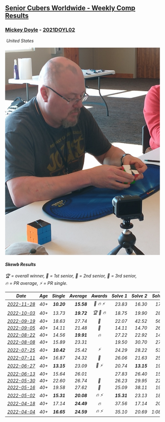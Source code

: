 <style>table {white-space: nowrap;}</style>
<link rel="stylesheet" type="text/css" href="/scw-comp/css/flags.css" />

## [Senior Cubers Worldwide - Weekly Comp Results](/scw-comp/results/)
### [Mickey Doyle](README.md) - [2021DOYL02](https://www.worldcubeassociation.org/persons/2021DOYL02?event=skewb)

<i class="flag flag-US" />&nbsp;United States

![Mickey Doyle](1644595509.jpg)

#### Skewb Results

<span style="white-space: nowrap;">🏆 = overall winner</span>, <span style="white-space: nowrap;">🥇 = 1st senior</span>, <span style="white-space: nowrap;">🥈 = 2nd senior</span>, <span style="white-space: nowrap;">🥉 = 3rd senior</span>, <span style="white-space: nowrap;">🔥 = PR average</span>, <span style="white-space: nowrap;">⚡ = PR single</span>.

| Date | Age | Single | Average | Awards | Solve 1 | Solve 2 | Solve 3 | Solve 4 | Solve 5 | Video |
| :--: | :--: | --: | --: | :--: | --: | --: | --: | --: | --: | :-- |
| [2022-11-28](../../results/2022-11-28/skewb.md) | 40+ | **10.20** | **15.58** | 🥈 🔥 ⚡ | 23.83 | 16.30 | 17.22 | 13.22 | **10.20** | [Desktop](https://www.facebook.com/events/1804728823229042/permalink/1815728625462395) / [Mobile](https://m.facebook.com/events/1804728823229042?view=permalink&id=1815728625462395) |
| [2022-10-03](../../results/2022-10-03/skewb.md) | 40+ | 13.73 | **19.72** | 🏆 🥇 🔥 | 18.75 | 19.90 | 28.01 | 20.52 | 13.73 | [Desktop](https://www.facebook.com/events/3347502062203517/permalink/3354362904850766) / [Mobile](https://m.facebook.com/events/3347502062203517?view=permalink&id=3354362904850766) |
| [2022-09-19](../../results/2022-09-19/skewb.md) | 40+ | 18.63 | 27.74 | 🥈 | 22.07 | 42.52 | 56.66 | 18.64 | 18.63 | [Desktop](https://www.facebook.com/events/622543946125717/permalink/628874345492677) / [Mobile](https://m.facebook.com/events/622543946125717?view=permalink&id=628874345492677) |
| [2022-09-05](../../results/2022-09-05/skewb.md) | 40+ | 14.11 | 21.48 | 🥈 | 14.11 | 14.70 | 26.46 | 33.12 | 23.28 | [Desktop](https://www.facebook.com/events/921549679236169/permalink/932447304813073) / [Mobile](https://m.facebook.com/events/921549679236169?view=permalink&id=932447304813073) |
| [2022-08-22](../../results/2022-08-22/skewb.md) | 40+ | 14.56 | **19.91** | 🔥 | 27.22 | 22.92 | 14.56 | 15.36 | 21.44 | [Desktop](https://www.facebook.com/events/476554570981315/permalink/484539036849535) / [Mobile](https://m.facebook.com/events/476554570981315?view=permalink&id=484539036849535) |
| [2022-08-08](../../results/2022-08-08/skewb.md) | 40+ | 15.89 | 23.31 |  | 19.50 | 30.70 | 27.53 | 15.89 | 22.91 | [Desktop](https://www.facebook.com/events/1202320373645710/permalink/1207956453082102) / [Mobile](https://m.facebook.com/events/1202320373645710?view=permalink&id=1207956453082102) |
| [2022-07-25](../../results/2022-07-25/skewb.md) | 40+ | **10.42** | 25.42 | ⚡ | 24.29 | 28.22 | 53.52 | 23.76 | **10.42** | [Desktop](https://www.facebook.com/events/587016656266234/permalink/595595532075013) / [Mobile](https://m.facebook.com/events/587016656266234?view=permalink&id=595595532075013) |
| [2022-07-11](../../results/2022-07-11/skewb.md) | 40+ | 16.87 | 24.32 | 🥉 | 26.06 | 21.63 | 25.26 | 45.29 | 16.87 | [Desktop](https://www.facebook.com/events/1077792383124606/permalink/1086321458938365) / [Mobile](https://m.facebook.com/events/1077792383124606?view=permalink&id=1086321458938365) |
| [2022-06-27](../../results/2022-06-27/skewb.md) | 40+ | **13.15** | 23.09 | 🥉 ⚡ | 20.74 | **13.15** | 19.03 | 29.50 | 32.04 | [Desktop](https://www.facebook.com/events/3239186643032731/permalink/3250341398583922) / [Mobile](https://m.facebook.com/events/3239186643032731?view=permalink&id=3250341398583922) |
| [2022-06-13](../../results/2022-06-13/skewb.md) | 40+ | 15.64 | 26.01 |  | 27.83 | 26.40 | 15.64 | 23.81 | 50.74 | [Desktop](https://www.facebook.com/events/1002774037090769/permalink/1011117552923084) / [Mobile](https://m.facebook.com/events/1002774037090769?view=permalink&id=1011117552923084) |
| [2022-05-30](../../results/2022-05-30/skewb.md) | 40+ | 22.60 | 26.74 | 🥈 | 26.23 | 29.95 | 22.60 | 28.24 | 25.76 | [Desktop](https://www.facebook.com/events/484172023479011/permalink/493234515906095) / [Mobile](https://m.facebook.com/events/484172023479011?view=permalink&id=493234515906095) |
| [2022-05-16](../../results/2022-05-16/skewb.md) | 40+ | 19.58 | 27.62 | 🥉 | 25.09 | 38.11 | 19.58 | 19.66 | 50.07 | [Desktop](https://www.facebook.com/events/1452905775152133/permalink/1462609884181722) / [Mobile](https://m.facebook.com/events/1452905775152133?view=permalink&id=1462609884181722) |
| [2022-05-02](../../results/2022-05-02/skewb.md) | 40+ | **15.31** | **20.08** | 🔥 ⚡ | **15.31** | 23.13 | 18.96 | 18.15 | 30.02 | [Desktop](https://www.facebook.com/events/3199116787026413/permalink/3209612945976797) / [Mobile](https://m.facebook.com/events/3199116787026413?view=permalink&id=3209612945976797) |
| [2022-04-18](../../results/2022-04-18/skewb.md) | 40+ | 17.14 | **24.49** | 🔥 | 37.56 | 17.14 | 20.67 | 19.22 | 33.57 | [Desktop](https://www.facebook.com/events/566110581332467/permalink/574131087197083) / [Mobile](https://m.facebook.com/events/566110581332467?view=permalink&id=574131087197083) |
| [2022-04-04](../../results/2022-04-04/skewb.md) | 40+ | **16.65** | **24.59** | 🔥 ⚡ | 35.10 | 20.69 | 1:08.61 | **16.65** | 17.98 | [Desktop](https://www.facebook.com/events/1171138513621623/permalink/1179543302781144) / [Mobile](https://m.facebook.com/events/1171138513621623?view=permalink&id=1179543302781144) |


<!-- Global site tag (gtag.js) - Google Analytics -->
<script async src="https://www.googletagmanager.com/gtag/js?id=UA-86348435-3"></script>
<script>window.dataLayer = window.dataLayer || []; function gtag() {dataLayer.push(arguments);} gtag('js', new Date()); gtag('config', 'UA-86348435-3');</script>
